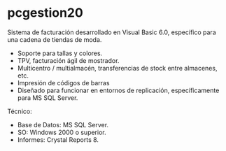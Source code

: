 pcgestion20
===========

Sistema de facturación desarrollado en Visual Basic 6.0, específico para una cadena de tiendas de moda.

- Soporte para tallas y colores.
- TPV, facturación ágil de mostrador.
- Multicentro / multialmacén, transferencias de stock entre almacenes, etc.
- Impresión de códigos de barras
- Diseñado para funcionar en entornos de replicación, específicamente para MS SQL Server.


Técnico:

- Base de Datos: MS SQL Server.
- SO: Windows 2000 o superior.
- Informes: Crystal Reports 8.
